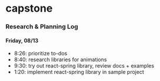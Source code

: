 # capstone

### Research & Planning Log
#### Friday, 08/13
* 8:26: prioritize to-dos
* 8:40: research libraries for animations
* 9:30: try out react-spring library, review docs + examples
* 1:20: implement react-spring library in sample project
